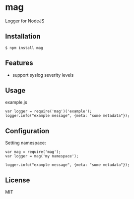# mag

Logger for NodeJS

## Installation

```
$ npm install mag
```

## Features

* support syslog severity levels

## Usage

example.js
```
var logger = require('mag')('example');
logger.info("example message", {meta: "some metadata"});
```

## Configuration

Setting namespace:
```
var mag = require('mag');
var logger = mag('my namespace');

logger.info("example message", {meta: "some metadata"});
```

## License

MIT

